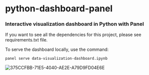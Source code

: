 # python-dashboard-panel
### Interactive visualization dashboard in Python with Panel

If you want to see all the dependencies for this project, please see requirements.txt file.

To serve the dashboard locally, use the command:
```
panel serve data-visualization-dashboard.ipynb
```

![375CCFBB-71E5-4040-AE2E-A79D9FD04E6E](https://user-images.githubusercontent.com/22730220/157565990-3e36c238-5bda-43d7-8bab-56c9c1984ddb.jpeg)

